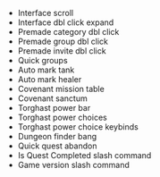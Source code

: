 - Interface scroll
- Interface dbl click expand
- Premade category dbl click
- Premade group dbl click
- Premade invite dbl click
- Quick groups
- Auto mark tank
- Auto mark healer
- Covenant mission table
- Covenant sanctum
- Torghast power bar
- Torghast power choices
- Torghast power choice keybinds
- Dungeon finder bang
- Quick quest abandon
- Is Quest Completed slash command
- Game version slash command
